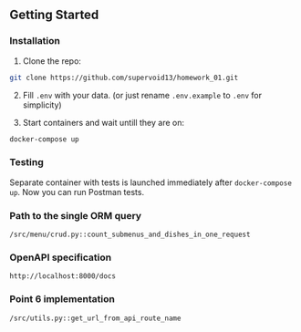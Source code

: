 ## Getting Started

### Installation

1. Clone the repo:
  ```sh
  git clone https://github.com/supervoid13/homework_01.git
  ```
2. Fill `.env` with your data. (or just rename `.env.example` to `.env` for simplicity)

3. Start containers and wait untill they are on:
  ```sh
  docker-compose up
  ```

### Testing
 Separate container with tests is launched immediately after `docker-compose up`. Now you can run Postman tests.
<br>

### Path to the single ORM query
`/src/menu/crud.py::count_submenus_and_dishes_in_one_request`

### OpenAPI specification
`http://localhost:8000/docs`

### Point 6 implementation
`/src/utils.py::get_url_from_api_route_name`
